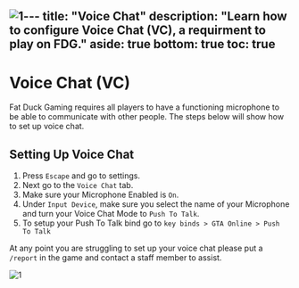 ![1](https://github.com/fdg-rp/web-landing/assets/55571792/e2a705e5-3fe6-4a6d-89b1-b43ab5582b5d)---
title: "Voice Chat"
description: "Learn how to configure Voice Chat (VC), a requirment to play on FDG."
aside: true
bottom: true
toc: true
---

# Voice Chat (VC)

Fat Duck Gaming requires all players to have a functioning microphone to be able to communicate with other people. The steps below will show how to set up voice chat. 

## Setting Up Voice Chat

1. Press `Escape` and go to settings.
2. Next go to the `Voice Chat` tab.
3. Make sure your Microphone Enabled is `On`.
4. Under `Input Device`, make sure you select the name of your Microphone and turn your Voice Chat Mode to `Push To Talk`.
5. To setup your Push To Talk bind go to `key binds > GTA Online > Push To Talk `

At any point you are struggling to set up your voice chat please put a `/report` in the game and contact a staff member to assist. 

![1](https://github.com/fdg-rp/web-landing/assets/55571792/d5595d22-378a-468a-8772-fc2d06cc5fcb)

